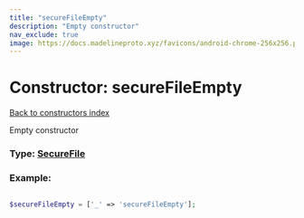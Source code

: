 ```yaml
---
title: "secureFileEmpty"
description: "Empty constructor"
nav_exclude: true
image: https://docs.madelineproto.xyz/favicons/android-chrome-256x256.png
---
```

# Constructor: secureFileEmpty  
[Back to constructors index](/API_docs/constructors/index.html)



Empty constructor




### Type: [SecureFile](/API_docs/types/SecureFile.html)


### Example:

```php

$secureFileEmpty = ['_' => 'secureFileEmpty'];
```  
